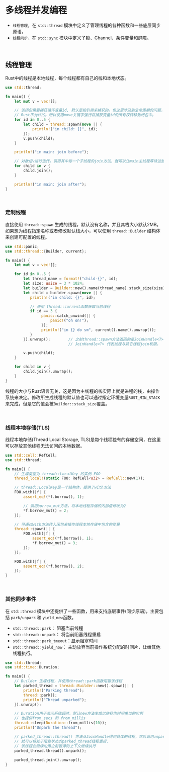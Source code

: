 # 多线程并发编程

* `线程管理`，在 `std::thread` 模块中定义了管理线程的各种函数和一些底层同步原语。
* `线程同步`，在 `std::sync` 模块中定义了锁、Channel、条件变量和屏障。

&nbsp;

## 线程管理

Rust中的线程是本地线程，每个线程都有自己的栈和本地状态。

```rust
use std::thread;

fn main() {
    let mut v = vec![];

    // 该闭包需要捕获循环变量id, 默认是按引用来捕获的。但这里涉及到生命周期的问题，传递给子线程的闭包有可能存活周期长于当前函数，如果直接传递引用，则可能引起悬垂指针的问题，
    // Rust不允许的。所以使用move关键字强行将捕获变量id的所有权转移到闭包中。
    for id in 0..5 {
        let child = thread::spawn(move || {
            println!("in child: {}", id);
        });
        v.push(child);
    }

    println!("in main: join before");

    // 对数组v进行迭代，调用其中每一个子线程的join方法，就可以让main主线程等待这些子线程执行完毕
    for child in v {
        child.join();
    }

    println!("in main: join after");
}
```

&nbsp;

### 定制线程

直接使用 `thread::spawn` 生成的线程，默认没有名称，并且其栈大小默认2MB。如果想为线程指定名称或者修改默认栈大小，可以使用 `thread::Builder` 结构体来创建可配置的线程。

```rust
use std::panic;
use std::thread::{Builder, current};

fn main() {
    let mut v = vec![];

    for id in 0..5 {
        let thread_name = format!("child-{}", id);
        let size: usize = 3 * 1024;
        let builder = Builder::new().name(thread_name).stack_size(size);
        let child = builder.spawn(move || {
           println!("in child: {}", id);

           // 使用 thread::current函数获取当前线程
           if id == 3 {
                panic::catch_unwind(|| {
                    panic!("oh on!");
                });
                println!("in {} do sm", current().name().unwrap());
           }
        }).unwrap();        // 之前thread::spawn方法返回的是JoinHandle<T>类型，而Builder的spawn方法返回的是Result<Joinhandle<T>>类型，所以这里需要加unwrap方法。
                            // JoinHandle<T> 代表线程与其它线程join权限。

        v.push(child);
    }

    for child in v {
        child.join().unwrap();
    }
}
```

线程的大小与Rust语言无关，这是因为主线程的栈实际上就是进程的栈，由操作系统来决定。修改所生成线程的默认值也可以通过指定环境变量`RUST_MIN_STACK`来完成，但是它的值会被`Builder::stack_size`覆盖。

&nbsp;

### 线程本地存储(TLS)

线程本地存储(Thread Local Storage, TLS)是每个线程独有的存储空间，在这里可以存放其他线程无法访问的本地数据。

```rust
use std::cell::RefCell;
use std::thread;

fn main() {
    // 生成类型为 thread::LocalKey 的实例 FOO
    thread_local!(static FOO: RefCell<u32> = RefCell::new(1));

    // thread::LocalKey是一个结构体，提供了with方法
    FOO.with(|f| {
        assert_eq!(*f.borrow(), 1);

        // 调用borrow_mut方法，将本地线程存储的内部值修改为2
        *f.borrow_mut() = 2;
    });

    // 可通过with方法传入闭包来操作线程本地存储中包含的变量
    thread::spawn(|| {
        FOO.with(|f| {
            assert_eq!(*f.borrow(), 1);
            *f.borrow_mut() = 3;
        });
    });

    FOO.with(|f| {
        assert_eq!(*f.borrow(), 2);
    });
}
```

&nbsp;

### 其他同步事件

在 `std::thread` 模块中还提供了一些函数，用来支持底层事件(同步原语)，主要包括 `park/unpark` 和 `yield_now`函数。

* `std::thread::park`： 阻塞当前线程
* `std::thread::unpark`： 将当前阻塞线程重启
* `std::thread::park_tmeout`：显示阻塞时间
* `std::thread::yield_now`： 主动放弃当前操作系统分配的时间片，让给其他线程执行。

```rust
use std::thread;
use std::time::Duration;

fn main() {
    // Builder 生成线程，并使用thread::park函数阻塞该线程
    let parked_thread = thread::Builder::new().spawn(|| {
        println!("Parking thread");
        thread::park();
        println!("Thread unparked");
    }).unwrap();

    // Duration用于表示系统超时，默认new方法生成以纳秒为时间单位的实例
    // 也提供from_secs 和 from_millis
    thread::sleep(Duration::from_millis(10));
    println!("Unpark the thread");

    // parked_thread::thread() 方法从JoinHandle得到具体的线程，然后调用unpark函数，
    // 就可以将处于阻塞状态的parked_thread线程重启.
    // 该线程会继续沿用之前暂停的上下文继续执行 
    parked_thread.thread().unpark();
    
    parked_thread.join().unwrap();
}
```
